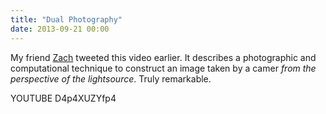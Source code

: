 ```yaml
---
title: "Dual Photography"
date: 2013-09-21 00:00
---
```


My friend [Zach](http://twitter.com/zachaysan) tweeted this video earlier. It describes a photographic and computational technique to construct an image taken by a camer _from the perspective of the lightsource_. Truly remarkable.

YOUTUBE D4p4XUZYfp4

<!-- more -->
